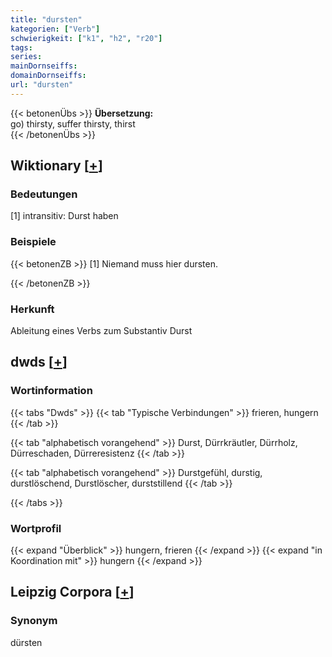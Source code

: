 ```yaml
---
title: "dursten"
kategorien: ["Verb"]
schwierigkeit: ["k1", "h2", "r20"]
tags:
series:
mainDornseiffs:
domainDornseiffs:
url: "dursten"
---
```


{{< betonenÜbs >}}
**Übersetzung:**  
go) thirsty, suffer thirsty, thirst  
{{< /betonenÜbs >}}

## Wiktionary [[+](https://de.wiktionary.org/wiki/dursten)]

### Bedeutungen
[1] intransitiv: Durst haben  

### Beispiele
{{< betonenZB >}}
[1] Niemand muss hier dursten.  

{{< /betonenZB >}}
### Herkunft
Ableitung eines Verbs zum Substantiv Durst  



## dwds [[+](https://www.dwds.de/wb/dursten)]

### Wortinformation
{{< tabs "Dwds" >}}
{{< tab "Typische Verbindungen" >}}
frieren, hungern
{{< /tab >}}

{{< tab "alphabetisch vorangehend" >}}
Durst, Dürrkräutler, Dürrholz, Dürreschaden, Dürreresistenz
{{< /tab >}}

{{< tab "alphabetisch vorangehend" >}}
Durstgefühl, durstig, durstlöschend, Durstlöscher, durststillend
{{< /tab >}}

{{< /tabs >}}

### Wortprofil
{{< expand "Überblick" >}} hungern, frieren {{< /expand >}}
{{< expand "in Koordination mit" >}} hungern {{< /expand >}}

## Leipzig Corpora [[+](https://corpora.uni-leipzig.de/en/res?word=dursten&corpusId=deu_newscrawl-public_2018)]


### Synonym
dürsten

